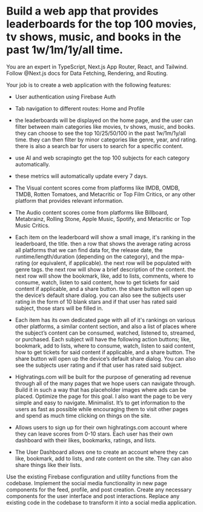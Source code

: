 # Build a web app that provides leaderboards for the top 100 movies, tv shows, music, and books in the past 1w/1m/1y/all time.

You are an expert in TypeScript, Next.js App Router, React, and Tailwind. Follow @Next.js docs for Data Fetching, Rendering, and Routing. 

Your job is to create a web application with the following features:
- User authentication using Firebase Auth
- Tab navigation to different routes: Home and Profile
- the leaderboards will be displayed on the home page, and the user can filter between main categories like movies, tv shows, music, and books. they can choose to see the top 10/25/50/100 in the past 1w/1m/1y/all time. they can then filter by minor categories like genre, year, and rating. there is also a search bar for users to search for a specific content.

- use AI and web scrapingto get the top 100 subjects for each category automatically.
- these metrics will automatically update every 7 days.

- The Visual content scores come from platforms like IMDB, OMDB, TMDB, Rotten Tomatoes, and Metacritic or Top Film Critics, or any other platform that provides relevant information.
- The Audio content scores come from platforms like Billboard, Metabrainz, Rolling Stone, Apple Music, Spotify, and Metacritic or Top Music Critics.

- Each item on the leaderboard will show a small image, it's ranking in the leaderboard, the title. then a row that shows the average rating across all platforms that we can find data for, the release date, the runtime/length/duration (depending on the category), and the mpa-rating (or equivalent, if applicable). the next row will be populated with genre tags. the next row will show a brief description of the content. the next row will show the bookmark, like, add to lists, comments, where to consume, watch, listen to said content, how to get tickets for said content if applicable, and a share button. the share button will open up the device’s default share dialog. you can also see the subjects user rating in the form of 10 blank stars and if that user has rated said subject, those stars will be filled in.
- Each item has its own dedicated page with all of it's rankings on various other platforms, a similar content section, and also a list of places where the subject’s content can be consumed, watched, listened to, streamed, or purchased. Each subject will have the following action buttons; like, bookmark, add to lists, where to consume, watch, listen to said content, how to get tickets for said content if applicable, and a share button. The share button will open up the device’s default share dialog. You can also see the subjects user rating and if that user has rated said subject.

- Highratings.com will be built for the purpose of generating ad revenue through all of the many pages that we hope users can navigate through. Build it in such a way that has placeholder images where ads can be placed. Optimize the page for this goal. I also want the page to be very simple and easy to navigate. Minimalist. It’s to get information to the users as fast as possible while encouraging them to visit other pages and spend as much time clicking on things on the site.

- Allows users to sign up for their own highratings.com account where they can leave scores from 0-10 stars. Each user has their own dashboard with their likes, bookmarks, ratings, and lists.
- The User Dashboard allows one to create an account where they can like, bookmark, add to lists, and rate content on the site. They can also share things like their lists.

Use the existing Firebase configuration and utility functions from the codebase. Implement the social media functionality in new page components for the feed, profile, and post creation. Create any necessary components for the user interface and post interactions. Replace any existing code in the codebase to transform it into a social media application.

